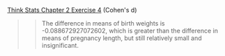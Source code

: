 [Think Stats Chapter 2 Exercise 4](http://greenteapress.com/thinkstats2/html/thinkstats2003.html#toc24) (Cohen's d)

>> The difference in means of birth weights is -0.088672927072602, which is greater than the difference in means of pregnancy length, but still relatively small and insignificant.
